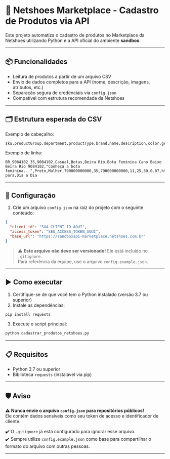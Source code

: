 # 🛒 Netshoes Marketplace - Cadastro de Produtos via API

Este projeto automatiza o cadastro de produtos no Marketplace da Netshoes utilizando Python e a API oficial do ambiente **sandbox**.

---

## 📦 Funcionalidades

- Leitura de produtos a partir de um arquivo CSV
- Envio de dados completos para a API (nome, descrição, imagens, atributos, etc.)
- Separação segura de credenciais via `config.json`
- Compatível com estrutura recomendada da Netshoes

---

## 🗂️ Estrutura esperada do CSV

Exemplo de cabeçalho:

```
sku,productGroup,department,productType,brand,name,description,color,gender,manufacturerCode,size,eanIsbn,height,width,depth,weight,image1,image2,attribute_name,attribute_value
```

Exemplo de linha:

```
BR_9084102_35,9084102,Casual,Botas,Beira Rio,Bota Feminina Cano Baixo Beira Rio 9084102,"Conheça a bota feminina...",Preto,Mulher,790000000000,35,790000000000,11,25,30,0.87,https://link1.jpg,https://link2.jpg,Indicado para,Dia a Dia
```

---

## 🔧 Configuração

1. Crie um arquivo `config.json` na raiz do projeto com o seguinte conteúdo:

```json
{
  "client_id": "SUA_CLIENT_ID_AQUI",
  "access_token": "SEU_ACCESS_TOKEN_AQUI",
  "base_url": "https://sandboxapi-marketplace.netshoes.com.br"
}
```

> ⚠️ **Este arquivo não deve ser versionado!** Ele está incluído no `.gitignore`.  
> Para referência da equipe, use o arquivo `config.example.json`.

---

## ▶️ Como executar

1. Certifique-se de que você tem o Python instalado (versão 3.7 ou superior)
2. Instale as dependências:

```bash
pip install requests
```

3. Execute o script principal:

```bash
python cadastrar_produtos_netshoes.py
```

---

## 📋 Requisitos

- Python 3.7 ou superior
- Biblioteca `requests` (instalável via pip)

---

## 🛡️ Aviso

⚠️ **Nunca envie o arquivo `config.json` para repositórios públicos!**  
Ele contém dados sensíveis como seu token de acesso e identificador de cliente.

✔️ O `.gitignore` já está configurado para ignorar esse arquivo.  
✔️ Sempre utilize `config.example.json` como base para compartilhar o formato do arquivo com outras pessoas.

---
